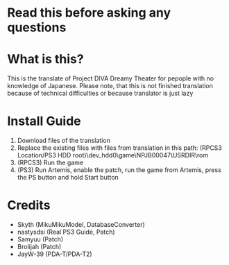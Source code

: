 # Read this before asking any questions
# What is this?
This is the translate of Project DIVA Dreamy Theater for pepople with no knowledge of Japanese. Please note, that this is not finished translation 
because of technical difficulties or because translator is just lazy
# Install Guide
1. Download files of the translation
2. Replace the existing files with files from translation in this path: (RPCS3 Location/PS3 HDD root)\dev_hdd0\game\NPJB00047\USRDIR\rom
3. (RPCS3) Run the game
4. (PS3) Run Artemis, enable the patch, run the game from Artemis, press the PS button and hold Start button
# Credits
- Skyth (MikuMikuModel, DatabaseConverter)
- nastysdsi (Real PS3 Guide, Patch)
- Samyuu (Patch)
- Brolijah (Patch)
- JayW-39 (PDA-T/PDA-T2)
